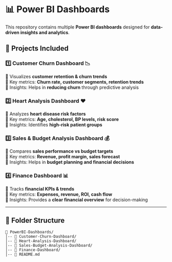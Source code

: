 # 📊 Power BI Dashboards  

This repository contains multiple **Power BI dashboards** designed for **data-driven insights and analytics**.  

## 🚀 Projects Included  

### 1️⃣ **Customer Churn Dashboard** 📉  
🔹 Visualizes **customer retention & churn trends**  
🔹 Key metrics: **Churn rate, customer segments, retention trends**  
🔹 Insights: Helps in **reducing churn** through predictive analysis  

### 2️⃣ **Heart Analysis Dashboard** ❤️  
🔹 Analyzes **heart disease risk factors**  
🔹 Key metrics: **Age, cholesterol, BP levels, risk score**  
🔹 Insights: Identifies **high-risk patient groups**  

### 3️⃣ **Sales & Budget Analysis Dashboard** 💰  
🔹 Compares **sales performance vs budget targets**  
🔹 Key metrics: **Revenue, profit margin, sales forecast**  
🔹 Insights: Helps in **budget planning and financial decisions**  

### 4️⃣ **Finance Dashboard** 📊  
🔹 Tracks **financial KPIs & trends**  
🔹 Key metrics: **Expenses, revenue, ROI, cash flow**  
🔹 Insights: Provides a **clear financial overview** for decision-making  

---  

## 📂 Folder Structure  
```plaintext
📁 PowerBI-Dashboards/
│-- 📂 Customer-Churn-Dashboard/
│-- 📂 Heart-Analysis-Dashboard/
│-- 📂 Sales-Budget-Analysis-Dashboard/
│-- 📂 Finance-Dashboard/
│-- 📄 README.md
```
